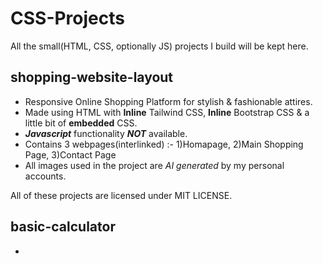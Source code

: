 # CSS-Projects
All the small(HTML, CSS, optionally JS) projects I build will be kept here.

  ## **shopping-website-layout**
  - Responsive Online Shopping Platform for stylish & fashionable attires.
  - Made using HTML with **Inline** Tailwind CSS, **Inline** Bootstrap CSS & a little bit of **embedded** CSS.
  - _**Javascript**_ functionality _**NOT**_ available.
  - Contains 3 webpages(interlinked) :- 1)Homapage, 2)Main Shopping Page, 3)Contact Page
  - All images used in the project are _AI generated_ by my personal accounts.

All of these projects are licensed under MIT LICENSE.

  ## **basic-calculator**
  - 
